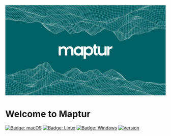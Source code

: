 <img src = "Assets/logo.png" />

# Welcome to Maptur

[![Badge: macOS](https://img.shields.io/badge/os-%20macOS-light)](#)
[![Badge: Linux](https://img.shields.io/badge/os-Linux-yellowgreen)](#)
[![Badge: Windows](https://img.shields.io/badge/os-Windows-yellowgreen)](#)
[![Version](https://img.shields.io/badge/version-1.0.0-blue)](#)
